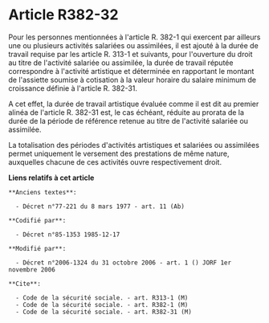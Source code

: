 # Article R382-32

Pour les personnes mentionnées à l'article R. 382-1 qui exercent par ailleurs une ou plusieurs activités salariées ou
assimilées, il est ajouté à la durée de travail requise par les article R. 313-1 et suivants, pour l'ouverture du droit au
titre de l'activité salariée ou assimilée, la durée de travail réputée correspondre à l'activité artistique et déterminée en
rapportant le montant de l'assiette soumise à cotisation à la valeur horaire du salaire minimum de croissance définie à
l'article R. 382-31.

A cet effet, la durée de travail artistique évaluée comme il est dit au premier alinéa de l'article R. 382-31 est, le cas
échéant, réduite au prorata de la durée de la période de référence retenue au titre de l'activité salariée ou assimilée.

La totalisation des périodes d'activités artistiques et salariées ou assimilées permet uniquement le versement des
prestations de même nature, auxquelles chacune de ces activités ouvre respectivement droit.

**Liens relatifs à cet article**

	**Anciens textes**:

	  - Décret n°77-221 du 8 mars 1977 - art. 11 (Ab)

	**Codifié par**:

	  - Décret n°85-1353 1985-12-17

	**Modifié par**:

	  - Décret n°2006-1324 du 31 octobre 2006 - art. 1 () JORF 1er novembre 2006

	**Cite**:

	  - Code de la sécurité sociale. - art. R313-1 (M)
	  - Code de la sécurité sociale. - art. R382-1 (M)
	  - Code de la sécurité sociale. - art. R382-31 (M)
